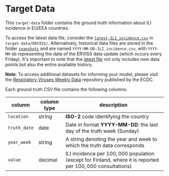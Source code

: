 # Target Data

This `target-data` folder contains the ground truth information about ILI incidence in EU/EEA countries.

To access the latest data file, consider the [`latest-ILI_incidence.csv`]((https://github.com/european-modelling-hubs/flu-forecast-hub/blob/main/target-data/ERVISS/latest-ILI_incidence.csv)) in `target-data/ERVISS/`. Alternatively, historical data files are stored in the folder [`snapshots`](https://github.com/european-modelling-hubs/flu-forecast-hub/tree/main/target-data/ERVISS/snapshots) and are named `YYYY-MM-DD-ILI_incidence.csv`, with `YYYY-MM-DD` representing the date of the ERVISS data update (which occurs every Friday). It's important to note that the [latest file](https://github.com/european-modelling-hubs/flu-forecast-hub/blob/main/target-data/ERVISS/latest-ILI_incidence.csv) not only includes new data points but also the entire available history.

**Note**: To access additional datasets for informing your model, please visit the [Respiratory Viruses Weekly Data](https://github.com/EU-ECDC/Respiratory_viruses_weekly_data/tree/main) repository published by the ECDC.

Each ground truth CSV file contains the following columns:

| column | column type | description |
| -------- | -------- | ------- |
| `location` | string | **ISO-2** code identifying the country |
| `truth_date` | date | Date in format **YYYY-MM-DD**: the last day of the truth week (Sunday)|
| `year_week` | string | A string denoting the year and week to which the truth data corresponds |
| `value ` | decimal | ILI incidence per $100,000$ population (except for Finland, where it is reported per $100,000$ consultations)|
